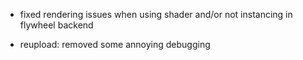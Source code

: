 - fixed rendering issues when using shader and/or not instancing in flywheel backend

- reupload: removed some annoying debugging